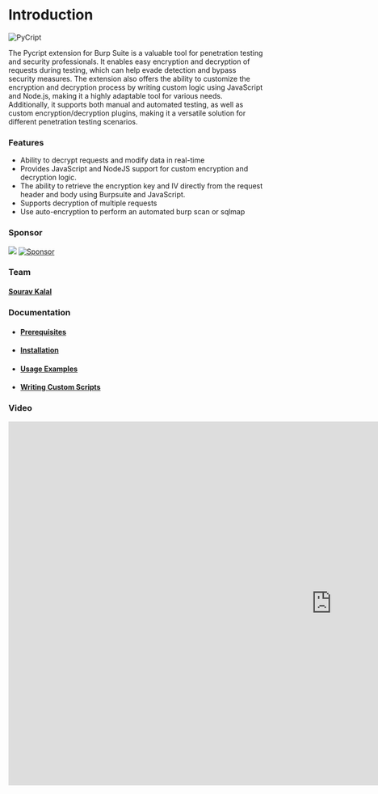 # Introduction

![PyCript](https://i.ibb.co/KqGXSq0/Py-Cript-Banner.png)

The Pycript extension for Burp Suite is a valuable tool for penetration testing and security professionals. It enables easy encryption and decryption of requests during testing, which can help evade detection and bypass security measures. The extension also offers the ability to customize the encryption and decryption process by writing custom logic using JavaScript and Node.js, making it a highly adaptable tool for various needs. Additionally, it supports both manual and automated testing, as well as custom encryption/decryption plugins, making it a versatile solution for different penetration testing scenarios.


### Features
- Ability to decrypt requests and modify data in real-time
- Provides JavaScript and NodeJS support for custom encryption and decryption logic.
- The ability to retrieve the encryption key and IV directly from the request header and body using Burpsuite and JavaScript.
- Supports decryption of multiple requests 
- Use auto-encryption to perform an automated burp scan or sqlmap

### Sponsor
<a href="https://www.buymeacoffee.com/AnoF"><img src="https://img.buymeacoffee.com/button-api/?text=Buy me a coffee&emoji=&slug=AnoF&button_colour=FF5F5F&font_colour=ffffff&font_family=Arial&outline_colour=000000&coffee_colour=FFDD00" /></a>
[![Sponsor](https://i.stack.imgur.com/nr7DS.jpg)](https://github.com/sponsors/Anof-cyber)

### Team 
#### [Sourav Kalal](https://twitter.com/ano_f_)

### Documentation
- #### [Prerequisites](Prerequisites.md)
- #### [Installation](installation.md)
- #### [Usage Examples](Examples.md)
- #### [Writing Custom Scripts](Scripts.md)

### Video

<div class="video-wrapper">
  <iframe width="1280" height="720" src="https://youtu.be/J8KE5VR8yDk?si=C97g0DH5cCoUGj0e" frameborder="0" allowfullscreen></iframe>
</div>